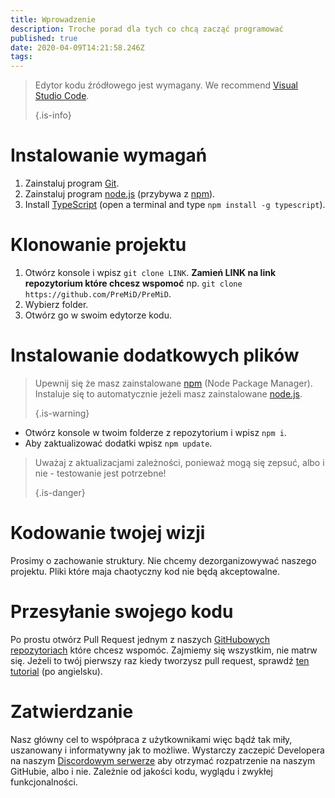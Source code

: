 ```yaml
---
title: Wprowadzenie
description: Troche porad dla tych co chcą zacząć programować
published: true
date: 2020-04-09T14:21:58.246Z
tags:
---
```


> Edytor kodu źródłowego jest wymagany. We recommend [Visual Studio Code](https://code.visualstudio.com/). 
> 
> {.is-info}

# Instalowanie wymagań
1. Zainstaluj program [Git](https://git-scm.com/).
2. Zainstaluj program [node.js](https://nodejs.org/en/) (przybywa z [npm](https://www.npmjs.com/)).
3. Install [TypeScript](https://www.typescriptlang.org/index.html#download-links) (open a terminal and type `npm install -g typescript`).

# Klonowanie projektu
1. Otwórz konsole i wpisz `git clone LINK`. **Zamień LINK na link repozytorium które chcesz wspomoć** np. `git clone https://github.com/PreMiD/PreMiD`.
2. Wybierz folder.
3. Otwórz go w swoim edytorze kodu.

# Instalowanie dodatkowych plików
> Upewnij się że masz zainstalowane [npm](https://www.npmjs.com/) (Node Package Manager). Instaluje się to automatycznie jeżeli masz zainstalowane [node.js](https://nodejs.org/en/). 
> 
> {.is-warning}

- Otwórz konsole w twoim folderze z repozytorium i wpisz `npm i`.
- Aby zaktualizować dodatki wpisz `npm update`.

> Uważaj z aktualizacjami zależności, ponieważ mogą się zepsuć, albo i nie - testowanie jest potrzebne! 
> 
> {.is-danger}

# Kodowanie twojej wizji
Prosimy o zachowanie struktury. Nie chcemy dezorganizowywać naszego projektu. Pliki które maja chaotyczny kod nie będą akceptowalne.

# Przesyłanie swojego kodu
Po prostu otwórz Pull Request jednym z naszych [GitHubowych repozytoriach](https://github.com/PreMiD/) które chcesz wspomóc. Zajmiemy się wszystkim, nie matrw się. Jeżeli to twój pierwszy raz kiedy tworzysz pull request, sprawdź [ten tutorial](https://help.github.com/en/articles/creating-a-pull-request) (po angielsku).

# Zatwierdzanie
Nasz główny cel to współpraca z użytkownikami więc bądź tak miły, uszanowany i informatywny jak to możliwe. Wystarczy zaczepić Developera na naszym [Discordowym serwerze](https://discord.gg/WvfVZ8T) aby otrzymać rozpatrzenie na naszym GitHubie, albo i nie. Zależnie od jakości kodu, wyglądu i zwykłej funkcjonalności.